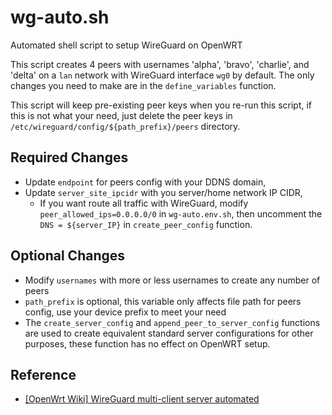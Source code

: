 # wg-auto.sh

Automated shell script to setup WireGuard on OpenWRT

This script creates 4 peers with usernames 'alpha', 'bravo', 'charlie', and 'delta' on a `lan` network with WireGuard interface `wg0` by default. The only changes you need to make are in the `define_variables` function.

This script will keep pre-existing peer keys when you re-run this script, if this is not what your need, just delete the peer keys in `/etc/wireguard/config/${path_prefix}/peers` directory.

## Required Changes

* Update `endpoint` for peers config with your DDNS domain,
* Update `server_site_ipcidr` with you server/home network IP CIDR,
    * If you want route all traffic with WireGuard, modify `peer_allowed_ips=0.0.0.0/0` in `wg-auto.env.sh`,
        then uncomment the `DNS = ${server_IP}` in `create_peer_config` function.

## Optional Changes

* Modify `usernames` with more or less usernames to create any number of peers
* `path_prefix` is optional, this variable only affects file path for peers config, use your device prefix to meet your need
* The `create_server_config` and `append_peer_to_server_config` functions are used to create equivalent standard server configurations for other purposes, these function has no effect on OpenWRT setup.

## Reference

* [[OpenWrt Wiki] WireGuard multi-client server automated](https://openwrt.org/docs/guide-user/services/vpn/wireguard/automated)
